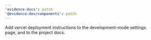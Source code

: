 ```yaml
---
'evidence-docs': patch
'@evidence-dev/components': patch
---
```


Add vercel deployment instructions to the development-mode settings page, and to the project docs.
